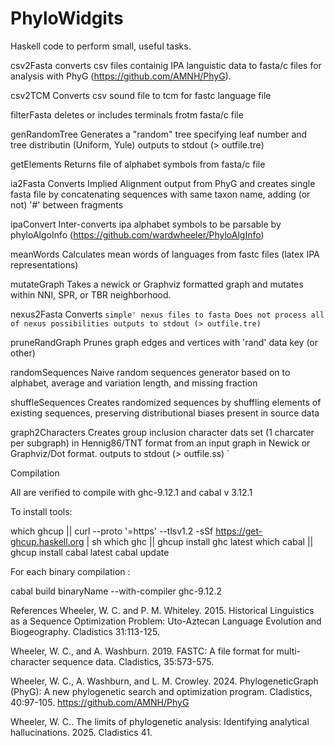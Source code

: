# PhyloWidgits
Haskell code to perform small, useful tasks.


csv2Fasta 
	converts csv files containig IPA languistic data to fasta/c files for analysis with PhyG (https://github.com/AMNH/PhyG).

csv2TCM 
	Converts csv sound file to tcm for fastc language file

filterFasta
	deletes or includes terminals frotm fasta/c file

genRandomTree
	Generates a "random" tree specifying leaf number and tree distributin (Uniform, Yule)
	outputs to stdout (> outfile.tre)

getElements
	Returns file of alphabet symbols from fasta/c file

ia2Fasta
	Converts Implied Alignment output from PhyG and creates single fasta file by concatenating
               sequences with same taxon name, adding (or not) '#' between fragments

ipaConvert
	Inter-converts ipa alphabet symbols to be parsable by phyloAlgoInfo (https://github.com/wardwheeler/PhyloAlgInfo)

meanWords
	Calculates mean words of languages from fastc files (latex IPA representations) 

mutateGraph
	Takes a newick or Graphviz formatted graph and mutates within NNI, SPR, or TBR neighborhood.

nexus2Fasta
	Converts `simple' nexus files to fasta
	Does not process all of nexus possibilities
	outputs to stdout (> outfile.tre) `

pruneRandGraph
	Prunes graph edges and vertices with 'rand' data key (or other)

randomSequences
	Naive random sequences generator based on to alphabet, average and variation length, and missing fraction
               	
shuffleSequences
	Creates randomized sequences by shuffling elements of existing sequences, 
	preserving distributional biases present in source data

graph2Characters
	Creates group inclusion character dats set (1 charcater per subgraph) in Hennig86/TNT format from an input graph
	in Newick or Graphviz/Dot format.
	outputs to stdout (> outfile.ss) `

Compilation

All are verified to compile with ghc-9.12.1 and cabal v 3.12.1

To install tools:

which ghcup || curl --proto '=https' --tlsv1.2 -sSf https://get-ghcup.haskell.org | sh
which ghc   || ghcup install ghc   latest
which cabal || ghcup install cabal latest
cabal update

For each binary compilation :
	
cabal build binaryName --with-compiler ghc-9.12.2



References
Wheeler, W. C. and P. M. Whiteley. 2015.  Historical Linguistics as a Sequence Optimization Problem: Uto-Aztecan Language Evolution and Biogeography. Cladistics 31:113-125.

Wheeler, W. C., and A. Washburn. 2019.  FASTC: A file format for multi-character sequence data.  Cladistics, 35:573-575. 

Wheeler, W. C., A. Washburn, and L. M. Crowley.  2024. PhylogeneticGraph (PhyG): A new phylogenetic search and optimization program.  Cladistics, 40:97-105. https://github.com/AMNH/PhyG

Wheeler, W. C.. The limits of phylogenetic analysis: Identifying analytical hallucinations.  2025. Cladistics 41.
